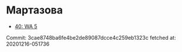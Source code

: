 # Мартазова
- [40: WA 5](40.md)

Commit: 3cae8748ba6fe4be2de89087dcce4c259eb1323c
 fetched at: 20201216-051736
